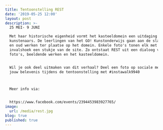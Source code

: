 ```yaml
---
title: Tentoonstelling REST
date: '2019-05-25 12:00'
layout: post
description: >-
  25 MEI- 9 JUNI

  Met haar historische eigenheid vormt het kasteeldomein een uitdaging voor
  kunstenaars. De leerlingen van het GO! Kunstonderwijs gaan aan de slag. Jong
  en oud werken ter plaatse op het domein. Enkele foto's tonen elk met een eigen
  invalshoek een stukje van de site. Zo ontstaat REST uit een dialoog van
  foto's, beeldende werken en het kasteeldomein. 


  Wil je ook deel uitmaken van dit verhaal? Deel een foto op sociale media van
  jouw belevenis tijdens de tentoonstelling met #instawalk9940



  Meer info via: 


  https://www.facebook.com/events/2394453983927765/
image:
  url: /media/rest.jpg
blog: true
published: true
---
```



